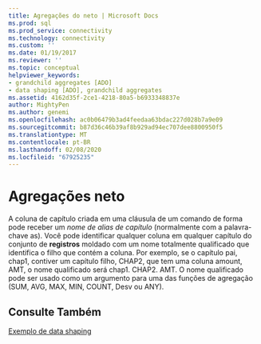 ```yaml
---
title: Agregações do neto | Microsoft Docs
ms.prod: sql
ms.prod_service: connectivity
ms.technology: connectivity
ms.custom: ''
ms.date: 01/19/2017
ms.reviewer: ''
ms.topic: conceptual
helpviewer_keywords:
- grandchild aggregates [ADO]
- data shaping [ADO], grandchild aggregates
ms.assetid: 4162d35f-2ce1-4218-80a5-b6933348837e
author: MightyPen
ms.author: genemi
ms.openlocfilehash: ac0b06479b3ad4feedaa63bdac227d028b7a9e09
ms.sourcegitcommit: b87d36c46b39af8b929ad94ec707dee8800950f5
ms.translationtype: MT
ms.contentlocale: pt-BR
ms.lasthandoff: 02/08/2020
ms.locfileid: "67925235"
---
```

# <a name="grandchild-aggregates"></a>Agregações neto
A coluna de capítulo criada em uma cláusula de um comando de forma pode receber um *nome de alias de capítulo* (normalmente com a palavra-chave as). Você pode identificar qualquer coluna em qualquer capítulo do conjunto de **registros** moldado com um nome totalmente qualificado que identifica o filho que contém a coluna. Por exemplo, se o capítulo pai, chap1, contiver um capítulo filho, CHAP2, que tem uma coluna amount, AMT, o nome qualificado será chap1. CHAP2. AMT. O nome qualificado pode ser usado como um argumento para uma das funções de agregação (SUM, AVG, MAX, MIN, COUNT, Desv ou ANY).  
  
## <a name="see-also"></a>Consulte Também  
 [Exemplo de data shaping](../../../ado/guide/data/data-shaping-example.md)
